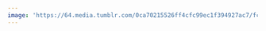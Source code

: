 ```yaml
---
image: 'https://64.media.tumblr.com/0ca70215526ff4cfc99ec1f394927ac7/fc6402f5c421de69-c1/s640x960/3dc3014b65a5baa7539580fdcd45411c6f092502.jpg'
---
```


